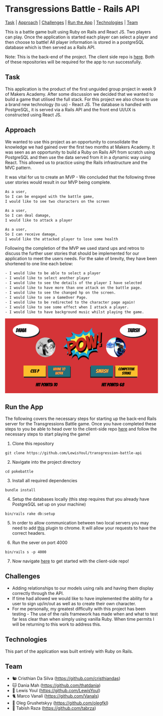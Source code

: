 # Transgressions Battle - Rails API

[Task](#task) | [Approach](#approach) | [Challenges](#challenges) | [Run the App](#run) | [Technologies](#technologies) | [Team](#team)

This is a battle game built using Ruby on Rails and React JS. Two players can play. Once the application is started each player can select a player and then choose to battle! All player information is stored in a postgreSQL database which is then served as a Rails API.

Note: This is the back-end of the project. The client side repo is [here](https://github.com/LewisYoul/pokebattle-react). Both of these repositories will be required for the app to run successfully.

## <a name="task">Task</a>

This application is the product of the first unguided group project in week 9 of Makers Academy. After some discussion we decided that we wanted to build a game that utilised the full stack. For this project we also chose to use a brand new technology (to us) - React JS. The database is handled with PostgreSQL, it is served via a Rails API and the front end UI/UX is constructed using React JS.

## <a name="approach">Approach</a>

We wanted to use this project as an opportunity to consolidate the knowledge we had gained over the first two months at Makers Academy. It was seen as an opportunity to build a Ruby on Rails API from scratch using PostgreSQL and then use the data served from it in a dynamic way using React. This allowed us to practice using the Rails infrastructure and the MVC pattern.

It was vital for us to create an MVP - We concluded that the following three user stories would result in our MVP being complete.

```
As a user,
So I can be engaged with the battle game,
I would like to see two characters on the screen
```

```
As a user,
So I can deal damage,
I would like to attack a player
```

```
As a user,
So I can receive damage,
I would like the attacked player to lose some health  
```

Following the completion of the MVP we used stand ups and retros to discuss the further user stories that should be implemented for our application to meet the users needs. For the sake of brevity, they have been shortened to one line each below:

```
- I would like to be able to select a player
- I would like to select another player
- I would like to see the details of the player I have selected
- I would like to have more than one attack on the battle page.
- I would like to see the changed hp on the screen.
- I would like to see a GameOver Page.
- I would like to be redirected to the character page again!
- I would like to see some effect when I attack a player.
- I would like to have background music whilst playing the game.
```

![](public/uploads/player/image/home.png)

## <a name="run">Run the App</a>

The following covers the necessary steps for starting up the back-end Rails server for the Transgressions Battle game.
Once you have completed these steps to you be able to head over to the client-side repo [here](https://github.com/tabrza/pokebattle-react) and follow the necessary steps to start playing the game!

1. Clone this repository
```
git clone https://github.com/LewisYoul/transgression-battle-api
```

2.  Navigate into the project directory
```
cd pokebattle
```

3. Install all required dependencies
```
bundle install
```

4. Setup the databases locally (this step requires that you already have PostgreSQL set up on your machine)
```
bin/rails rake db:setup
```
5. In order to allow communication between two local servers you may need to add [this](https://chrome.google.com/webstore/detail/cors-toggle/jioikioepegflmdnbocfhgmpmopmjkim?hl=en) plugin to chrome. It will allow your requests to have the correct headers.

6. Run the sever on port 4000
```
bin/rails s -p 4000
```

7. Now navigate [here](https://github.com/LewisYoul/pokebattle-react) to get started with the client-side repo!

## <a name="challenges">Challenges</a>

* Adding relationships to our models using rails and having them display correctly through the API.
* If time had allowed we would like to have implemented the ability for a user to sign up/in/out as well as to create their own character.
* For me personally, my greatest difficulty with this project has been testing - The use of the rails framework has made when and what to test far less clear than when simply using vanilla Ruby. When time permits I will be returning to this work to address this.

## <a name="technologies">Technologies</a>

This part of the application was built entirely with Ruby on Rails.

## <a name="team">Team</a>

- 🐿 Cristhian Da Silva (https://github.com/cristhiandas)
- 🐱 Dania Mah (https://github.com/thatdania)
- 🐸 Lewis Youl (https://github.com/LewisYoul)
- 🐈 Marco Vanali (https://github.com/Vanals)
- 🐻 Oleg Grushetskyy (https://github.com/olegfkl)
- 🦅 Tabish Raza (https://github.com/tabrza)
